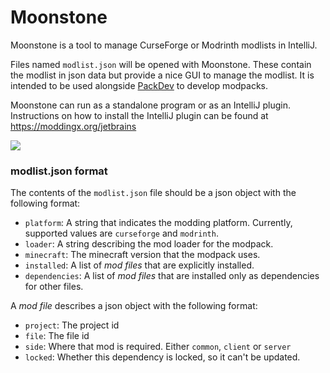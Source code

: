 # Moonstone

Moonstone is a tool to manage CurseForge or Modrinth modlists in IntelliJ.

Files named `modlist.json` will be opened with Moonstone. These contain the modlist in json data but provide a nice GUI to manage the modlist.
It is intended to be used alongside [PackDev](https://github.com/ModdingX/PackDev) to develop modpacks.

Moonstone can run as a standalone program or as an IntelliJ plugin.
Instructions on how to install the IntelliJ plugin can be found at https://moddingx.org/jetbrains

![](https://user-images.githubusercontent.com/63002502/181509686-7532fe4f-81c4-4beb-8e1f-20206bf7b646.png)

### modlist.json format

The contents of the `modlist.json` file should be a json object with the following format:

  * `platform`: A string that indicates the modding platform. Currently, supported values are `curseforge` and `modrinth`.
  * `loader`: A string describing the mod loader for the modpack.
  * `minecraft`: The minecraft version that the modpack uses.
  * `installed`: A list of *mod files* that are explicitly installed.
  * `dependencies`: A list of *mod files* that are installed only as dependencies for other files.

A *mod file* describes a json object with the following format:

  * `project`: The project id
  * `file`: The file id
  * `side`: Where that mod is required. Either `common`, `client` or `server`
  * `locked`: Whether this dependency is locked, so it can't be updated.
